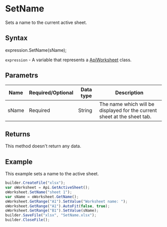 # SetName

Sets a name to the current active sheet.

## Syntax

expression.SetName(sName);

`expression` - A variable that represents a [ApiWorksheet](../ApiWorksheet.md) class.

## Parametrs

| **Name** | **Required/Optional** | **Data type** | **Description** |
| ------------- | ------------- | ------------- | ------------- |
| sName | Required | String | The name which will be displayed for the current sheet at the sheet tab. |

## Returns

This method doesn't return any data.

## Example

This example sets a name to the active sheet.

```javascript
builder.CreateFile("xlsx");
var oWorksheet = Api.GetActiveSheet();
oWorksheet.SetName("sheet 1");
var sName = oWorksheet.GetName();
oWorksheet.GetRange("A1").SetValue("Worksheet name: ");
oWorksheet.GetRange("A1").AutoFit(false, true);
oWorksheet.GetRange("B1").SetValue(sName);
builder.SaveFile("xlsx", "SetName.xlsx");
builder.CloseFile();
```